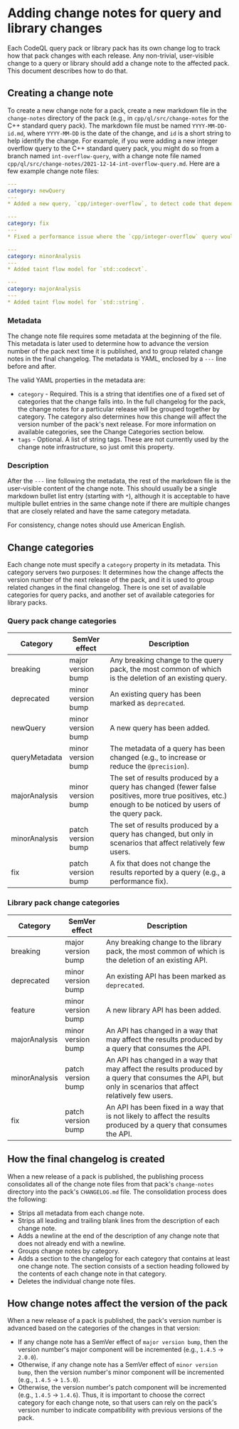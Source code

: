 # Adding change notes for query and library changes

Each CodeQL query pack or library pack has its own change log to track how that pack changes with each release. Any non-trivial, user-visible change to a query or library should add a change note to the affected pack. This document describes how to do that.

## Creating a change note
To create a new change note for a pack, create a new markdown file in the `change-notes` directory of the pack (e.g., in `cpp/ql/src/change-notes` for the C++ standard query pack). The markdown file must be named `YYYY-MM-DD-id.md`, where `YYYY-MM-DD` is the date of the change, and `id` is a short string to help identify the change. For example, if you were adding a new integer overflow query to the C++ standard query pack, you might do so from a branch named `int-overflow-query`, with a change note file named `cpp/ql/src/change-notes/2021-12-14-int-overflow-query.md`. Here are a few example change note files:

```yaml
---
category: newQuery
---
* Added a new query, `cpp/integer-overflow`, to detect code that depends on the result of signed integer overflow.
```

```yaml
---
category: fix
---
* Fixed a performance issue where the `cpp/integer-overflow` query would time out on large databases.
```

```yaml
---
category: minorAnalysis
---
* Added taint flow model for `std::codecvt`.
```

```yaml
---
category: majorAnalysis
---
* Added taint flow model for `std::string`.
```

### Metadata
The change note file requires some metadata at the beginning of the file. This metadata is later used to determine how to advance the version number of the pack next time it is published, and to group related change notes in the final changelog. The metadata is YAML, enclosed by a `---` line before and after.

The valid YAML properties in the metadata are:

- `category` - Required. This is a string that identifies one of a fixed set of categories that the change falls into. In the full changelog for the pack, the change notes for a particular release will be grouped together by category. The category also determines how this change will affect the version number of the pack's next release. For more information on available categories, see the Change Categories section below.
- `tags` - Optional. A list of string tags. These are not currently used by the change note infrastructure, so just omit this property.

### Description
After the `---` line following the metadata, the rest of the markdown file is the user-visible content of the change note. This should usually be a single markdown bullet list entry (starting with `*`), although it is acceptable to have multiple bullet entries in the same change note if there are multiple changes that are closely related and have the same category metadata.

For consistency, change notes should use American English.

## Change categories
Each change note must specify a `category` property in its metadata. This category servers two purposes: It determines how the change affects the version number of the next release of the pack, and it is used to group related changes in the final changelog. There is one set of available categories for query packs, and another set of available categories for library packs.

### Query pack change categories
| Category       | SemVer effect      | Description |
|----------------|--------------------|-------------|
| breaking       | major version bump | Any breaking change to the query pack, the most common of which is the deletion of an existing query. |
| deprecated     | minor version bump | An existing query has been marked as `deprecated`. |
| newQuery       | minor version bump | A new query has been added. |
| queryMetadata  | minor version bump | The metadata of a query has been changed (e.g., to increase or reduce the `@precision`). |
| majorAnalysis  | minor version bump | The set of results produced by a query has changed (fewer false positives, more true positives, etc.) enough to be noticed by users of the query pack. |
| minorAnalysis  | patch version bump | The set of results produced by a query has changed, but only in scenarios that affect relatively few users. |
| fix            | patch version bump | A fix that does not change the results reported by a query (e.g., a performance fix). |

### Library pack change categories
| Category       | SemVer effect      | Description |
|----------------|--------------------|-------------|
| breaking       | major version bump | Any breaking change to the library pack, the most common of which is the deletion of an existing API. |
| deprecated     | minor version bump | An existing API has been marked as `deprecated`. |
| feature        | minor version bump | A new library API has been added. |
| majorAnalysis  | minor version bump | An API has changed in a way that may affect the results produced by a query that consumes the API. |
| minorAnalysis  | patch version bump | An API has changed in a way that may affect the results produced by a query that consumes the API, but only in scenarios that affect relatively few users. |
| fix            | patch version bump | An API has been fixed in a way that is not likely to affect the results produced by a query that consumes the API. |

## How the final changelog is created
When a new release of a pack is published, the publishing process consolidates all of the change note files from that pack's `change-notes` directory into the pack's `CHANGELOG.md` file. The consolidation process does the following:

- Strips all metadata from each change note.
- Strips all leading and trailing blank lines from the description of each change note.
- Adds a newline at the end of the description of any change note that does not already end with a newline.
- Groups change notes by category.
- Adds a section to the changelog for each category that contains at least one change note. The section consists of a section heading followed by the contents of each change note in that category.
- Deletes the individual change note files.

## How change notes affect the version of the pack
When a new release of a pack is published, the pack's version number is advanced based on the categories of the changes in that version:
- If any change note has a SemVer effect of `major version bump`, then the version number's major component will be incremented (e.g., `1.4.5` -> `2.0.0`).
- Otherwise, if any change note has a SemVer effect of `minor version bump`, then the version number's minor component will be incremented (e.g., `1.4.5` -> `1.5.0`).
- Otherwise, the version number's patch component will be incremented (e.g., `1.4.5` -> `1.4.6`).
Thus, it is important to choose the correct category for each change note, so that users can rely on the pack's version number to indicate compatibility with previous versions of the pack.
